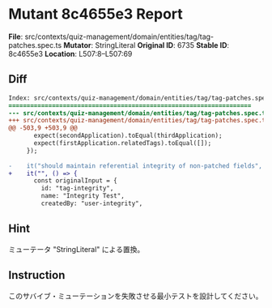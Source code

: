 # Mutant 8c4655e3 Report

**File**: src/contexts/quiz-management/domain/entities/tag/tag-patches.spec.ts
**Mutator**: StringLiteral
**Original ID**: 6735
**Stable ID**: 8c4655e3
**Location**: L507:8–L507:69

## Diff

```diff
Index: src/contexts/quiz-management/domain/entities/tag/tag-patches.spec.ts
===================================================================
--- src/contexts/quiz-management/domain/entities/tag/tag-patches.spec.ts	original
+++ src/contexts/quiz-management/domain/entities/tag/tag-patches.spec.ts	mutated #6735
@@ -503,9 +503,9 @@
       expect(secondApplication).toEqual(thirdApplication);
       expect(firstApplication.relatedTags).toEqual([]);
     });
 
-    it("should maintain referential integrity of non-patched fields", () => {
+    it("", () => {
       const originalInput = {
         id: "tag-integrity",
         name: "Integrity Test",
         createdBy: "user-integrity",
```

## Hint

ミューテータ "StringLiteral" による置換。

## Instruction

このサバイブ・ミューテーションを失敗させる最小テストを設計してください。
